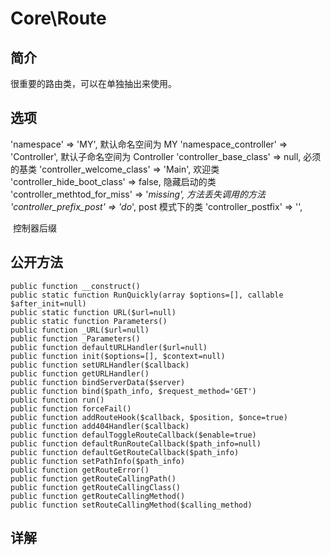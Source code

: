 # Core\Route

## 简介
很重要的路由类，可以在单独抽出来使用。
## 选项
'namespace' => 'MY',
	默认命名空间为 MY
'namespace_controller' => 'Controller',
	默认子命名空间为 Controller
'controller_base_class' => null,
	必须的基类
'controller_welcome_class' => 'Main',
	欢迎类
'controller_hide_boot_class' => false,
	隐藏启动的类
'controller_methtod_for_miss' => '_missing',
	方法丢失调用的方法
'controller_prefix_post' => 'do_',
	post 模式下的类
'controller_postfix' => '',

​	控制器后缀

## 公开方法
    public function __construct()
    public static function RunQuickly(array $options=[], callable $after_init=null)
    public static function URL($url=null)
    public static function Parameters()
    public function _URL($url=null)
    public function _Parameters()
    public function defaultURLHandler($url=null)
    public function init($options=[], $context=null)
    public function setURLHandler($callback)
    public function getURLHandler()
    public function bindServerData($server)
    public function bind($path_info, $request_method='GET')
    public function run()
    public function forceFail()
    public function addRouteHook($callback, $position, $once=true)
    public function add404Handler($callback)
    public function defaulToggleRouteCallback($enable=true)
    public function defaultRunRouteCallback($path_info=null)
    public function defaultGetRouteCallback($path_info)
    public function setPathInfo($path_info)
    public function getRouteError()
    public function getRouteCallingPath()
    public function getRouteCallingClass()
    public function getRouteCallingMethod()
    public function setRouteCallingMethod($calling_method)

## 详解

